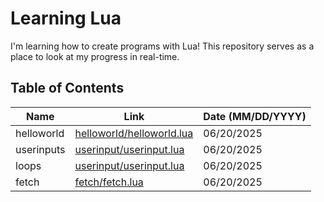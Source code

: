 # Learning Lua

I'm learning how to create programs with Lua! This repository serves as a place to look at my progress in real-time.

## Table of Contents

| Name       | Link                                                                                                    | Date (MM/DD/YYYY) |
| ---------- | ------------------------------------------------------------------------------------------------------- | ----------------- |
| helloworld | [helloworld/helloworld.lua](https://github.com/myferr/learning-lua/blob/main/helloworld/helloworld.lua) | 06/20/2025        |
| userinputs | [userinput/userinput.lua](https://github.com/myferr/learning-lua/blob/main/userinput/userinput.lua)     | 06/20/2025        |
| loops      | [userinput/userinput.lua](https://github.com/myferr/learning-lua/blob/main/loops/loops.lua)             | 06/20/2025        |
| fetch      | [fetch/fetch.lua](https://github.com/myferr/learning-lua/blob/main/fetch/fetch.lua)                     | 06/20/2025        |
